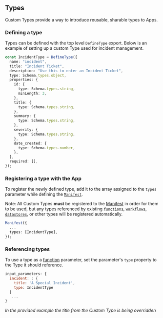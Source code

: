 ## Types

Custom Types provide a way to introduce reusable, sharable types to Apps.

### Defining a type

Types can be defined with the top level `DefineType` export. Below is an example
of setting up a custom Type used for incident management.

```ts
const IncidentType = DefineType({
  name: "incident",
  title: "Incident Ticket",
  description: "Use this to enter an Incident Ticket",
  type: Schema.types.object,
  properties: {
    id: {
      type: Schema.types.string,
      minLength: 3,
    },
    title: {
      type: Schema.types.string,
    },
    summary: {
      type: Schema.types.string,
    },
    severity: {
      type: Schema.types.string,
    },
    date_created: {
      type: Schema.types.number,
    },
  },
  required: [],
});
```

### Registering a type with the App

To register the newly defined type, add it to the array assigned to the `types`
parameter while defining the [`Manifest`][manifest].

Note: All Custom Types **must** be registered to the [Manifest][manifest] in
order for them to be used, but any types referenced by existing
[`functions`][functions], [`workflows`][workflows], [`datastores`][datastores],
or other types will be registered automatically.

```ts
Manifest({
  ...
  types: [IncidentType],
});
```

### Referencing types

To use a type as a [function][functions] parameter, set the parameter's `type`
property to the Type it should reference.

```js
input_parameters: {
  incident: : {
    title: 'A Special Incident',
    type: IncidentType
  }
   ...
}
```

_In the provided example the title from the Custom Type is being overridden_

[functions]: ./functions.md
[manifest]: ./manifest.md
[datastores]: ./datastores.md
[workflows]: ./workflows.md
